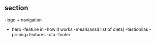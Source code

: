 ## section

-logo + navigation

- hero
  -feature in
  -how it works
  -meals(ansd list of diets)
  -testionilas
  -pricing+features
  -cta
  -footer
